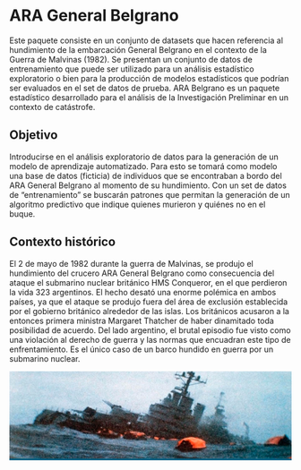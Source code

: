# ARA General Belgrano
Este paquete consiste en un conjunto de datasets que hacen referencia al hundimiento de la embarcación General Belgrano en el contexto de la Guerra de Malvinas (1982). Se presentan un conjunto de datos de entrenamiento que puede ser utilizado para un análisis estadístico exploratorio o bien para la producción de modelos estadísticos que podrían ser evaluados en el set de datos de prueba. ARA Belgrano es un paquete estadístico desarrollado para el análisis de la Investigación Preliminar en un contexto de catástrofe. 

## Objetivo 
Introducirse en el análisis exploratorio de datos para la generación de un modelo de aprendizaje automatizado. Para esto se tomará como modelo una base de datos (ficticia) de individuos que se encontraban a bordo del ARA General Belgrano al momento de su hundimiento. Con un set de datos de “entrenamiento” se buscarán patrones que permitan la generación de un algoritmo predictivo que indique quienes murieron y quiénes no en el buque.

## Contexto histórico
El 2 de mayo de 1982 durante la guerra de Malvinas, se produjo el hundimiento del crucero ARA General Belgrano como consecuencia del ataque el submarino nuclear británico HMS Conqueror, en el que perdieron la vida 323 argentinos. El hecho desató una enorme polémica en ambos países, ya que el ataque se produjo fuera del área de exclusión establecida por el gobierno británico alrededor de las islas. Los británicos acusaron a la entonces primera ministra Margaret Thatcher de haber dinamitado toda posibilidad de acuerdo. Del lado argentino, el brutal episodio fue visto como una violación al derecho de guerra y las normas que encuadran este tipo de enfrentamiento. Es el único caso de un barco hundido en guerra por un submarino nuclear.


![Screenshot](crucero_gral_belgrano.jpg)

